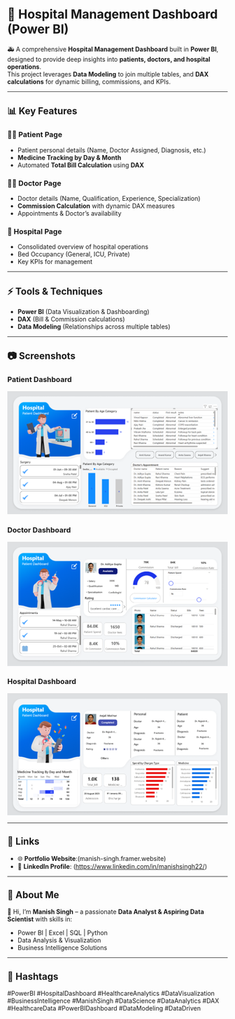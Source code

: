 # 🏥 Hospital Management Dashboard (Power BI)

🚑 A comprehensive **Hospital Management Dashboard** built in **Power BI**, designed to provide deep insights into **patients, doctors, and hospital operations**.  
This project leverages **Data Modeling** to join multiple tables, and **DAX calculations** for dynamic billing, commissions, and KPIs.  

---

## 📊 Key Features

### 👩‍⚕️ Patient Page
- Patient personal details (Name, Doctor Assigned, Diagnosis, etc.)  
- **Medicine Tracking by Day & Month**  
- Automated **Total Bill Calculation** using **DAX**  

### 🧑‍⚕️ Doctor Page
- Doctor details (Name, Qualification, Experience, Specialization)  
- **Commission Calculation** with dynamic DAX measures  
- Appointments & Doctor’s availability  

### 🏥 Hospital Page
- Consolidated overview of hospital operations  
- Bed Occupancy (General, ICU, Private)  
- Key KPIs for management  

---

## ⚡ Tools & Techniques
- **Power BI** (Data Visualization & Dashboarding)  
- **DAX** (Bill & Commission calculations)  
- **Data Modeling** (Relationships across multiple tables)  

---

## 📷 Screenshots

### Patient Dashboard
![Patient Dashboard](Screenshot%202025-08-30%20155918.png)

### Doctor Dashboard
![Doctor Dashboard](Screenshot%202025-08-30%20155809.png)

### Hospital Dashboard
![Hospital Dashboard](Screenshot%202025-08-30%20155753.png)

---

## 🔗 Links
- 🌐 **Portfolio Website**:(manish-singh.framer.website)  
- 💼 **LinkedIn Profile**: (https://www.linkedin.com/in/manishsingh22/)


---

## 📌 About Me
👋 Hi, I’m **Manish Singh** – a passionate **Data Analyst & Aspiring Data Scientist** with skills in:  
- Power BI | Excel | SQL | Python  
- Data Analysis & Visualization  
- Business Intelligence Solutions  

---

## 🚀 Hashtags
#PowerBI #HospitalDashboard #HealthcareAnalytics #DataVisualization #BusinessIntelligence #ManishSingh #DataScience #DataAnalytics #DAX #HealthcareData #PowerBIDashboard #DataModeling #DataDriven

